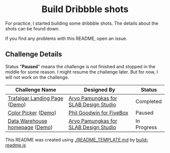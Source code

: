 <h1 align="center">Build Dribbble shots</h1>

For practice, I started building some dribbble shots.
The details about the shots can be found down.

If you find any problems with this README, open an issue.

## Challenge Details

Status "**Paused**" means the challenge is not finished and stopped in the middle for some reason. I might resume the challenge later. But for now, I will not work on the challenge.

| Challenge Name | Designed By | Status |
|----------------|-------------|--------|
| [Trafalgar Landing Page](./trafalgar-landing-page/) ([Demo](http://build-dribbble-shots.vercel.app/./trafalgar-landing-page/)) | [Aryo Pamungkas for SLAB Design Studio](https://dribbble.com/shots/12514026--FIGMA-FREEBIE-Landing-page-for-a-healthcare-startup) | Completed |
| [Color Picker](./color-picker/) ([Demo](http://build-dribbble-shots.vercel.app/./color-picker/)) | [Phil Goodwin for FiveBox](https://dribbble.com/shots/11146660-Color-Picker-FREEBIE) | Paused |
| [Data Warehouse homepage](./data-warehouse-homepage) ([Demo](http://build-dribbble-shots.vercel.app/./data-warehouse-homepage)) | [Aryo Pamungkas for SLAB Design Studio](https://dribbble.com/shots/10058339-FIGMA-FREEBIES-Data-warehouse-homepage) | In Progress |

This README was created using [./README_TEMPLATE.md](././README_TEMPLATE.md) by [build-readme.js](./build-readme.js)
